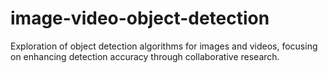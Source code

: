 # image-video-object-detection
Exploration of object detection algorithms for images and videos, focusing on enhancing detection accuracy through collaborative research.
